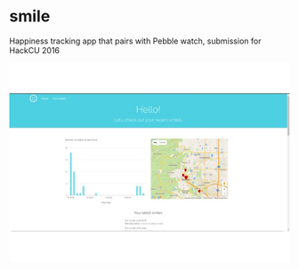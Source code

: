 # smile
Happiness tracking app that pairs with Pebble watch, submission for HackCU 2016

![alt text](./screenshots/gallery.jpg "CU Smile Screenshot")
